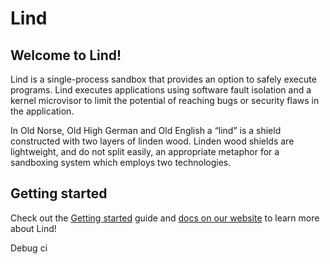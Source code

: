 # Lind

## Welcome to Lind!

Lind is a single-process sandbox that provides an option to safely execute programs. Lind executes applications using software fault isolation and a kernel microvisor to limit the potential of reaching bugs or security flaws in the application.

In Old Norse, Old High German and Old English a “lind” is a shield constructed with two layers of linden wood. Linden wood shields are lightweight, and do not split easily, an appropriate metaphor for a sandboxing system which employs two technologies.

## Getting started

Check out the [Getting started](https://lind-project.github.io/lind-wasm/use/getting-started/)
guide and [docs on our website](https://lind-project.github.io/lind-wasm/)
to learn more about Lind!


Debug ci
